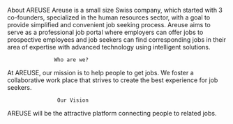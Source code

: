 About AREUSE 
Areuse is a small size Swiss company, which started with 3 co-founders, specialized in the human resources sector, with a goal to provide simplified and convenient job seeking process.
Areuse aims to serve as a professional job portal where employers can offer jobs to prospective employees and job seekers can find corresponding jobs in their area of expertise with advanced technology using intelligent solutions.

                   Who are we?
At AREUSE, our mission is to help people to get jobs. We foster a collaborative work place that strives to create the best experience for job seekers. 

                    Our Vision
AREUSE will be the attractive platform connecting people to related jobs.
